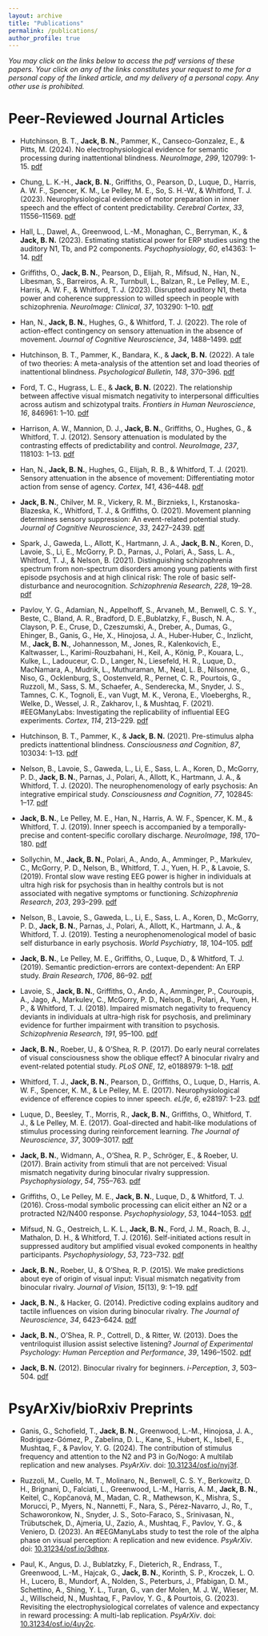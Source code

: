 ```yaml
---
layout: archive
title: "Publications"
permalink: /publications/
author_profile: true
---
```


<i>You may click on the links below to access the pdf versions of these papers. Your click on any of the links constitutes your request to me for a personal copy of the linked article, and my delivery of a personal copy. Any other use is prohibited.</i>

Peer-Reviewed Journal Articles
======

* Hutchinson, B. T., <b>Jack, B. N.</b>, Pammer, K., Canseco-Gonzalez, E., & Pitts, M. (2024). No electrophysiological evidence for semantic processing during inattentional blindness. <i>NeuroImage</i>, <i>299</i>, 120799: 1-15. <a href="http:bradleynjack.github.io/files/10.1016_j.neuroimage.2024.120799.pdf"> pdf</a>

* Chung, L. K.-H., <b>Jack, B. N.</b>, Griffiths, O., Pearson, D., Luque, D., Harris, A. W. F., Spencer, K. M., Le Pelley, M. E., So, S. H.-W., & Whitford, T. J. (2023). Neurophysiological evidence of motor preparation in inner speech and the effect of content predictability. <i>Cerebral Cortex</i>, <i>33</i>, 11556–11569. <a href="http:bradleynjack.github.io/files/10.1093_cercor_bhad389.pdf"> pdf</a>

* Hall, L., Dawel, A., Greenwood, L.-M., Monaghan, C., Berryman, K., & <b>Jack, B. N.</b> (2023). Estimating statistical power for ERP studies using the auditory N1, Tb, and P2 components. <i>Psychophysiology</i>, <i>60</i>, e14363: 1–14. <a href="http:bradleynjack.github.io/files/10.1111_psyp.14363.pdf"> pdf</a>

* Griffiths, O., <b>Jack, B. N.</b>, Pearson, D., Elijah, R., Mifsud, N., Han, N., Libesman, S., Barreiros, A. R., Turnbull, L., Balzan, R., Le Pelley, M. E., Harris, A. W. F., & Whitford, T. J. (2023). Disrupted auditory N1, theta power and coherence suppression to willed speech in people with schizophrenia. <i>NeuroImage: Clinical</i>, <i>37</i>, 103290: 1–10. <a href="http:bradleynjack.github.io/files/10.1016_j.nicl.2022.103290.pdf"> pdf</a>

* Han, N., <b>Jack, B. N.</b>, Hughes, G., & Whitford, T. J. (2022). The role of action-effect contingency on sensory attenuation in the absence of movement. <i>Journal of Cognitive Neuroscience</i>, <i>34</i>, 1488–1499. <a href="http:bradleynjack.github.io/files/10.1162_jocn_a_01867.pdf"> pdf</a>

* Hutchinson, B. T., Pammer, K., Bandara, K., & <b>Jack, B. N.</b> (2022). A tale of two theories: A meta-analysis of the attention set and load theories of inattentional blindness. <i>Psychological Bulletin</i>, <i>148</i>, 370–396. <a href="http:bradleynjack.github.io/files/10.1037_bul0000371.pdf"> pdf</a>

* Ford, T. C., Hugrass, L. E., & <b>Jack, B. N.</b> (2022). The relationship between affective visual mismatch negativity to interpersonal difficulties across autism and schizotypal traits. <i>Frontiers in Human Neuroscience</i>, <i>16</i>, 846961: 1–10. <a href="http:bradleynjack.github.io/files/10.3389_fnhum.2022.846961.pdf"> pdf</a>

* Harrison, A. W., Mannion, D. J., <b>Jack, B. N.</b>, Griffiths, O., Hughes, G., & Whitford, T. J. (2012). Sensory attenuation is modulated by the contrasting effects of predictability and control. <i>NeuroImage</i>, <i>237</i>, 118103: 1–13. <a href="http:bradleynjack.github.io/files/10.1016_j.neuroimage.2021.118103.pdf"> pdf</a>

* Han, N., <b>Jack, B. N.</b>, Hughes, G., Elijah, R. B., & Whitford, T. J. (2021). Sensory attenuation in the absence of movement: Differentiating motor action from sense of agency. <i>Cortex</i>, <i>141</i>, 436–448. <a href="http:bradleynjack.github.io/files/10.1016_j.cortex.2021.04.010.pdf"> pdf</a>

* <b>Jack, B. N.</b>, Chilver, M. R., Vickery, R. M., Birznieks, I., Krstanoska-Blazeska, K., Whitford, T. J., & Griffiths, O. (2021). Movement planning determines sensory suppression: An event-related potential study. <i>Journal of Cognitive Neuroscience</i>, <i>33</i>, 2427–2439. <a href="http:bradleynjack.github.io/files/10.1162_jocn_a_01747.pdf"> pdf</a>

* Spark, J., Gaweda, L., Allott, K., Hartmann, J. A., <b>Jack, B. N.</b>, Koren, D., Lavoie, S., Li, E., McGorry, P. D., Parnas, J., Polari, A., Sass, L. A., Whitford, T. J., & Nelson, B. (2021). Distinguishing schizophrenia spectrum from non-spectrum disorders among young patients with first episode psychosis and at high clinical risk: The role of basic self-disturbance and neurocognition. <i>Schizophrenia Research</i>, <i>228</i>, 19–28. <a href="http:bradleynjack.github.io/files/10.1016_j.schres.2020.11.061.pdf"> pdf</a>

* Pavlov, Y. G., Adamian, N., Appelhoff, S., Arvaneh, M., Benwell, C. S. Y., Beste, C., Bland, A. R., Bradford, D. E.,Bublatzky, F., Busch, N. A., Clayson, P. E., Cruse, D., Czeszumski, A., Dreber, A., Dumas, G., Ehinger, B., Ganis, G., He, X., Hinojosa, J. A., Huber-Huber, C., Inzlicht, M., <b>Jack, B. N.</b>, Johannesson, M., Jones, R., Kalenkovich, E., Kaltwasser, L., Karimi-Rouzbahani, H., Keil, A., König, P., Kouara, L., Kulke, L., Ladouceur, C. D., Langer, N., Liesefeld, H. R., Luque, D., MacNamara, A., Mudrik, L., Muthuraman, M., Neal, L. B., Nilsonne, G., Niso, G., Ocklenburg, S., Oostenveld, R., Pernet, C. R., Pourtois, G., Ruzzoli, M., Sass, S. M., Schaefer, A., Senderecka, M., Snyder, J. S., Tamnes, C. K., Tognoli, E., van Vugt, M. K., Verona, E., Vloeberghs, R., Welke, D., Wessel, J. R., Zakharov, I., & Mushtaq, F. (2021). #EEGManyLabs: Investigating the replicability of influential EEG experiments. <i>Cortex</i>, <i>114</i>, 213–229. <a href="http:bradleynjack.github.io/files/10.1016_j.cortex.2021.03.013.pdf"> pdf</a>

* Hutchinson, B. T., Pammer, K., & <b>Jack, B. N.</b> (2021). Pre-stimulus alpha predicts inattentional blindness. <i>Consciousness and Cognition</i>, <i>87</i>, 103034: 1–13. <a href="http:bradleynjack.github.io/files/10.1016_j.concog.2020.103034.pdf"> pdf</a>

* Nelson, B., Lavoie, S., Gaweda, L., Li, E., Sass, L. A., Koren, D., McGorry, P. D., <b>Jack, B. N.</b>, Parnas, J., Polari, A., Allott, K., Hartmann, J. A., & Whitford, T. J. (2020). The neurophenomenology of early psychosis: An integrative empirical study. <i>Consciousness and Cognition</i>, <i>77</i>, 102845: 1–17. <a href="http:bradleynjack.github.io/files/10.1016_j.concog.2019.102845.pdf"> pdf</a>

* <b>Jack, B. N.</b>, Le Pelley, M. E., Han, N., Harris, A. W. F., Spencer, K. M., & Whitford, T. J. (2019). Inner speech is accompanied by a temporally-precise and content-specific corollary discharge. <i>NeuroImage</i>, <i>198</i>, 170–180. <a href="http:bradleynjack.github.io/files/10.1016_j.neuroimage.2019.04.038.pdf"> pdf</a>

* Sollychin, M., <b>Jack, B. N.</b>, Polari, A., Ando, A., Amminger, P., Markulev, C., McGorry, P. D., Nelson, B., Whitford, T. J., Yuen, H. P., & Lavoie, S. (2019). Frontal slow wave resting EEG power is higher in individuals at ultra high risk for psychosis than in healthy controls but is not associated with negative symptoms or functioning. <i>Schizophrenia Research</i>, <i>203</i>, 293–299. <a href="http:bradleynjack.github.io/files/10.1016_j.schres.2019.01.039.pdf"> pdf</a>

* Nelson, B., Lavoie, S., Gaweda, L., Li, E., Sass, L. A., Koren, D., McGorry, P. D., <b>Jack, B. N.</b>, Parnas, J., Polari, A., Allott, K., Hartmann, J. A., & Whitford, T. J. (2019). Testing a neurophenomenological model of basic self disturbance in early psychosis. <i>World Psychiatry</i>, <i>18</i>, 104–105. <a href="http:bradleynjack.github.io/files/10.1002_wps.20597.pdf"> pdf</a>

* <b>Jack, B. N.</b>, Le Pelley, M. E., Griffiths, O., Luque, D., & Whitford, T. J. (2019). Semantic prediction-errors are context-dependent: An ERP study. <i>Brain Research</i>, <i>1706</i>, 86–92. <a href="http:bradleynjack.github.io/files/10.1016_j.brainres.2018.10.034.pdf"> pdf</a>

* Lavoie, S., <b>Jack, B. N.</b>, Griffiths, O., Ando, A., Amminger, P., Couroupis, A., Jago, A., Markulev, C., McGorry, P. D., Nelson, B., Polari, A., Yuen, H. P., & Whitford, T. J. (2018). Impaired mismatch negativity to frequency deviants in individuals at ultra-high risk for psychosis, and preliminary evidence for further impairment with transition to psychosis. <i>Schizophrenia Research</i>, <i>191</i>, 95–100. <a href="http:bradleynjack.github.io/files/10.1016_j.schres.2017.11.005.pdf"> pdf</a>

* <b>Jack, B. N.</b>, Roeber, U., & O’Shea, R. P. (2017). Do early neural correlates of visual consciousness show the oblique effect? A binocular rivalry and event-related potential study. <i>PLoS ONE</i>, <i>12</i>, e0188979: 1–18. <a href="http:bradleynjack.github.io/files/10.1371_journal.pone.0188979.pdf"> pdf</a>

* Whitford, T. J., <b>Jack, B. N.</b>, Pearson, D., Griffiths, O., Luque, D., Harris, A. W. F., Spencer, K. M., & Le Pelley, M. E. (2017). Neurophysiological evidence of efference copies to inner speech. <i>eLife</i>, <i>6</i>, e28197: 1–23. <a href="http:bradleynjack.github.io/files/10.7554_elife.28197.pdf"> pdf</a>

* Luque, D., Beesley, T., Morris, R., <b>Jack, B. N.</b>, Griffiths, O., Whitford, T. J., & Le Pelley, M. E. (2017). Goal-directed and habit-like modulations of stimulus processing during reinforcement learning. <i>The Journal of Neuroscience</i>, <i>37</i>, 3009–3017. <a href="http:bradleynjack.github.io/files/10.1523_jneurosci.3205-16.2017.pdf"> pdf</a>

* <b>Jack, B. N.</b>, Widmann, A., O’Shea, R. P., Schröger, E., & Roeber, U. (2017). Brain activity from stimuli that are not perceived: Visual mismatch negativity during binocular rivalry suppression. <i>Psychophysiology</i>, <i>54</i>, 755–763. <a href="http:bradleynjack.github.io/files/10.1111_psyp.12831.pdf"> pdf</a>

* Griffiths, O., Le Pelley, M. E., <b>Jack, B. N.</b>, Luque, D., & Whitford, T. J. (2016). Cross-modal symbolic processing can elicit either an N2 or a protracted N2/N400 response. <i>Psychophysiology</i>, <i>53</i>, 1044–1053. <a href="http:bradleynjack.github.io/files/10.1111_psyp.12649.pdf"> pdf</a>

* Mifsud, N. G., Oestreich, L. K. L., <b>Jack, B. N.</b>, Ford, J. M., Roach, B. J., Mathalon, D. H., & Whitford, T. J. (2016). Self-initiated actions result in suppressed auditory but amplified visual evoked components in healthy participants. <i>Psychophysiology</i>, <i>53</i>, 723–732. <a href="http:bradleynjack.github.io/files/10.1111_psyp.12605.pdf"> pdf</a>

* <b>Jack, B. N.</b>, Roeber, U., & O’Shea, R. P. (2015). We make predictions about eye of origin of visual input: Visual mismatch negativity from binocular rivalry. <i>Journal of Vision</i>, <i>15</i>(13), 9: 1–19. <a href="http:bradleynjack.github.io/files/10.1167_15.13.9.pdf"> pdf</a>

* <b>Jack, B. N.</b>, & Hacker, G. (2014). Predictive coding explains auditory and tactile influences on vision during binocular rivalry. <i>The Journal of Neuroscience</i>, <i>34</i>, 6423–6424. <a href="http:bradleynjack.github.io/files/10.1523_jneurosci.1040-14.2014.pdf"> pdf</a>

* <b>Jack, B. N.</b>, O’Shea, R. P., Cottrell, D., & Ritter, W. (2013). Does the ventriloquist illusion assist selective listening? <i>Journal of Experimental Psychology: Human Perception and Performance</i>, <i>39</i>, 1496–1502. <a href="http:bradleynjack.github.io/files/10.1037_a0033594.pdf"> pdf</a>

* <b>Jack, B. N.</b> (2012). Binocular rivalry for beginners. <i>i-Perception</i>, <i>3</i>, 503–504. <a href="http:bradleynjack.github.io/files/10.1068_i003ir.pdf"> pdf</a>

PsyArXiv/bioRxiv Preprints
======

* Ganis, G., Schofield, T., <b>Jack, B. N.</b>, Greenwood, L.-M., Hinojosa, J. A., Rodriguez-Gómez, P., Zabelina, D. L., Kane, S., Hubert, K., Isbell, E., Mushtaq, F., & Pavlov, Y. G. (2024). The contribution of stimulus frequency and attention to the N2 and P3 in Go/Nogo: A multilab replication and new analyses. <i>PsyArXiv</i>. doi: <a href="https://osf.io/preprints/psyarxiv/nyj3f"> 10.31234/osf.io/nyj3f</a>.

* Ruzzoli, M., Cuello, M. T., Molinaro, N., Benwell, C. S. Y., Berkowitz, D. H., Brignani, D., Falciati, L., Greenwood, L.-M., Harris, A. M., <b>Jack, B. N.</b>, Keitel, C., Kopčanová, M., Madan, C. R., Mathewson, K., Mishra, S., Morucci, P., Myers, N., Nannetti, F., Nara, S., Pérez-Navarro, J., Ro, T., Schaworonkow, N., Snyder, J. S., Soto-Faraco, S., Srinivasan, N., Trübutschek, D., Ajmeria, U., Zazio, A., Mushtaq, F., Pavlov, Y. G., & Veniero, D. (2023). An #EEGManyLabs study to test the role of the alpha phase on visual perception: A replication and new evidence. <i>PsyArXiv</i>. doi: <a href="https://osf.io/preprints/psyarxiv/3dhpx"> 10.31234/osf.io/3dhpx</a>.

* Paul, K., Angus, D. J., Bublatzky, F., Dieterich, R., Endrass, T., Greenwood, L.-M., Hajcak, G., <b>Jack, B. N.</b>, Korinth, S. P., Kroczek, L. O. H., Lucero, B., Mundorf, A., Nolden, S., Peterburs, J., Pfabigan, D. M., Schettino, A., Shing, Y. L., Turan, G., van der Molen, M. J. W., Wieser, M. J., Willscheid, N., Mushtaq, F., Pavlov, Y. G., & Pourtois, G. (2023). Revisiting the electrophysiological correlates of valence and expectancy in reward processing: A multi-lab replication. <i>PsyArXiv</i>. doi: <a href="https://osf.io/preprints/psyarxiv/4uy2c"> 10.31234/osf.io/4uy2c</a>.

